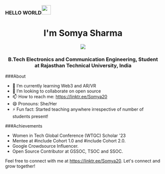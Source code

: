 ### HELLO WORLD<img src="https://raw.githubusercontent.com/MartinHeinz/MartinHeinz/master/wave.gif" width="30px"  height="30px"> 

<!--
Somya2010/Somya2010** is a ✨ _special_ ✨ repository because its `README.md` (this file) appears on your GitHub profile.

Here are some ideas to get you started:
###About

- 🔭 I’m currently working on ...
- 🌱 I’m currently learning ...
- 👯 I’m looking to collaborate on ...
- 🤔 I’m looking for help with ...
- 💬 Ask me about ...
- 📫 How to reach me: ...
- 😄 Pronouns: ...
- ⚡ Fun fact: ...
--> 
<h1 align="center">I'm Somya Sharma</h1>
<div align="center">
  <img src="https://readme-typing-svg.herokuapp.com?color=%236FDK44&size=32&center=true&vCenter=true&width=600&height=50&lines=Web+Developer;Content+Writer;Graphic+Designer"/> 
</div>
<h3 align="center">B.Tech Electronics and Communication Engineering, Student at Rajasthan Technical University, India</h3>

###About

- 🌱 I’m currently learning Web3 and AR/VR
- 👯 I’m looking to collaborate on open source
- 📫 How to reach me: https://linktr.ee/Somya20
- 😄 Pronouns: She/Her
- ⚡ Fun fact: Started teaching anywhere irrespective of number of students present!

###Achievements

<!-- About-Me:START -->

* Women in Tech Global Conference (WTGC) Scholar '23
* Mentee at #include<her> Cohort 1.0 and #include<her> Cohort 2.0.
* Google Crowdsource Influencer. 
* Open Source Contributor at GSSOC, TSOC and SSOC.
  

<!-- About-Me:End -->

Feel free to connect with me at https://linktr.ee/Somya20. Let's connect and grow together!




